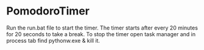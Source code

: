 # PomodoroTimer

Run the run.bat file to start the timer. 
The timer starts after every 20 minutes for 20 seconds to take a break. 
To stop the timer open task manager and in process tab find pythonw.exe & kill it.
